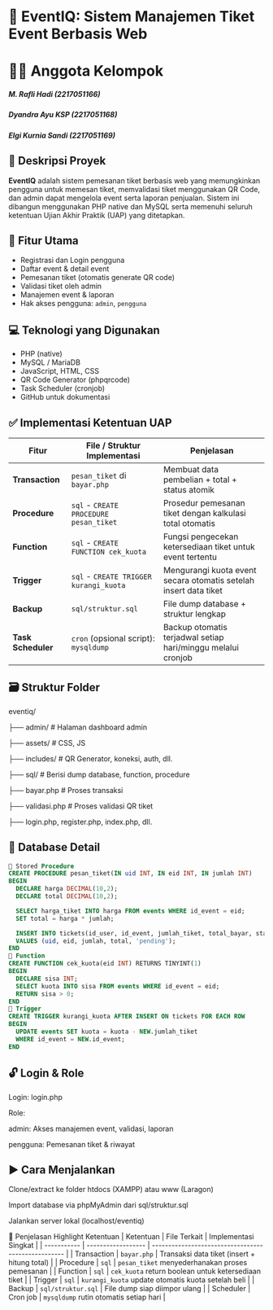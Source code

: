 # 🎫 EventIQ: Sistem Manajemen Tiket Event Berbasis Web

# 👨‍💻 Anggota Kelompok
##### M. Rafli Hadi (2217051166)
##### Dyandra Ayu KSP (2217051168)
##### Elgi Kurnia Sandi (2217051169)

## 🧾 Deskripsi Proyek
**EventIQ** adalah sistem pemesanan tiket berbasis web yang memungkinkan pengguna untuk memesan tiket, memvalidasi tiket menggunakan QR Code, dan admin dapat mengelola event serta laporan penjualan. Sistem ini dibangun menggunakan PHP native dan MySQL serta memenuhi seluruh ketentuan Ujian Akhir Praktik (UAP) yang ditetapkan.

## 🔐 Fitur Utama
- Registrasi dan Login pengguna
- Daftar event & detail event
- Pemesanan tiket (otomatis generate QR code)
- Validasi tiket oleh admin
- Manajemen event & laporan
- Hak akses pengguna: `admin`, `pengguna`

## 💻 Teknologi yang Digunakan
- PHP (native)
- MySQL / MariaDB
- JavaScript, HTML, CSS
- QR Code Generator (phpqrcode)
- Task Scheduler (cronjob)
- GitHub untuk dokumentasi

## ✅ Implementasi Ketentuan UAP

| Fitur               | File / Struktur Implementasi               | Penjelasan                                                                 |
|---------------------|---------------------------------------------|----------------------------------------------------------------------------|
| **Transaction**     | `pesan_tiket` di `bayar.php`                | Membuat data pembelian + total + status atomik                            |
| **Procedure**       | `sql` - `CREATE PROCEDURE pesan_tiket`     | Prosedur pemesanan tiket dengan kalkulasi total otomatis                   |
| **Function**        | `sql` - `CREATE FUNCTION cek_kuota`        | Fungsi pengecekan ketersediaan tiket untuk event tertentu                  |
| **Trigger**         | `sql` - `CREATE TRIGGER kurangi_kuota`     | Mengurangi kuota event secara otomatis setelah insert data tiket           |
| **Backup**          | `sql/struktur.sql`                         | File dump database + struktur lengkap                                      |
| **Task Scheduler**  | `cron` (opsional script): `mysqldump`      | Backup otomatis terjadwal setiap hari/minggu melalui cronjob              |

## 🗃️ Struktur Folder

eventiq/

├── admin/ # Halaman dashboard admin

├── assets/ # CSS, JS

├── includes/ # QR Generator, koneksi, auth, dll.

├── sql/ # Berisi dump database, function, procedure

├── bayar.php # Proses transaksi

├── validasi.php # Proses validasi QR tiket

├── login.php, register.php, index.php, dll.


## 🧠 Database Detail

```sql
🔁 Stored Procedure
CREATE PROCEDURE pesan_tiket(IN uid INT, IN eid INT, IN jumlah INT)
BEGIN
  DECLARE harga DECIMAL(10,2);
  DECLARE total DECIMAL(10,2);

  SELECT harga_tiket INTO harga FROM events WHERE id_event = eid;
  SET total = harga * jumlah;

  INSERT INTO tickets(id_user, id_event, jumlah_tiket, total_bayar, status)
  VALUES (uid, eid, jumlah, total, 'pending');
END
🧮 Function
CREATE FUNCTION cek_kuota(eid INT) RETURNS TINYINT(1)
BEGIN
  DECLARE sisa INT;
  SELECT kuota INTO sisa FROM events WHERE id_event = eid;
  RETURN sisa > 0;
END
🔂 Trigger
CREATE TRIGGER kurangi_kuota AFTER INSERT ON tickets FOR EACH ROW
BEGIN
  UPDATE events SET kuota = kuota - NEW.jumlah_tiket
  WHERE id_event = NEW.id_event;
END
```
## 🔓 Login & Role
Login: login.php

Role:

admin: Akses manajemen event, validasi, laporan

pengguna: Pemesanan tiket & riwayat

## ▶️ Cara Menjalankan
Clone/extract ke folder htdocs (XAMPP) atau www (Laragon)

Import database via phpMyAdmin dari sql/struktur.sql

Jalankan server lokal (localhost/eventiq)

📍 Penjelasan Highlight Ketentuan
| Ketentuan   | File Terkait       | Implementasi Singkat                                |
| ----------- | ------------------ | --------------------------------------------------- |
| Transaction | `bayar.php`        | Transaksi data tiket (insert + hitung total)        |
| Procedure   | `sql`              | `pesan_tiket` menyederhanakan proses pemesanan      |
| Function    | `sql`              | `cek_kuota` return boolean untuk ketersediaan tiket |
| Trigger     | `sql`              | `kurangi_kuota` update otomatis kuota setelah beli  |
| Backup      | `sql/struktur.sql` | File dump siap diimpor ulang                        |
| Scheduler   | Cron job           | `mysqldump` rutin otomatis setiap hari              |
